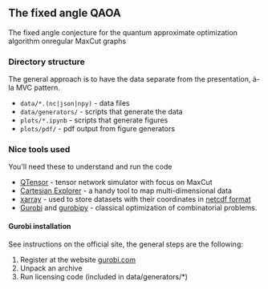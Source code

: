 ## The fixed angle QAOA

The fixed angle conjecture for the quantum approximate optimization algorithm onregular MaxCut graphs

### Directory structure

The general approach is to have the data separate from the presentation, à-la MVC pattern.

* `data/*.(nc|json|npy)` - data files
* `data/generators/` - scripts that generate the data 
* `plots/*.ipynb` - scripts that generate figures
* `plots/pdf/` - pdf output from figure generators


### Nice tools used

You'll need these to understand and run the code

* [QTensor](https://github.com/danlkv/qtensor) - tensor network simulator with focus on MaxCut
* [Cartesian Explorer](https://github.com/danlkv/cartesian-explorer/) - a handy tool to map multi-dimensional data
* [xarray](http://xarray.pydata.org/en/stable/) - used to store datasets with their coordinates in [netcdf format](http://xarray.pydata.org/en/stable/getting-started-guide/quick-overview.html?highlight=netcdf#read-write-netcdf-files)
* [Gurobi](https://www.gurobi.com/) and [gurobipy](https://pypi.org/project/gurobipy/) - classical optimization of combinatorial problems.


#### Gurobi installation
See instructions on the official site, the general steps are the following:

1. Register at the website [gurobi.com](https://www.gurobi.com)
2. Unpack an archive 
3. Run licensing code (included in data/generators/*)
